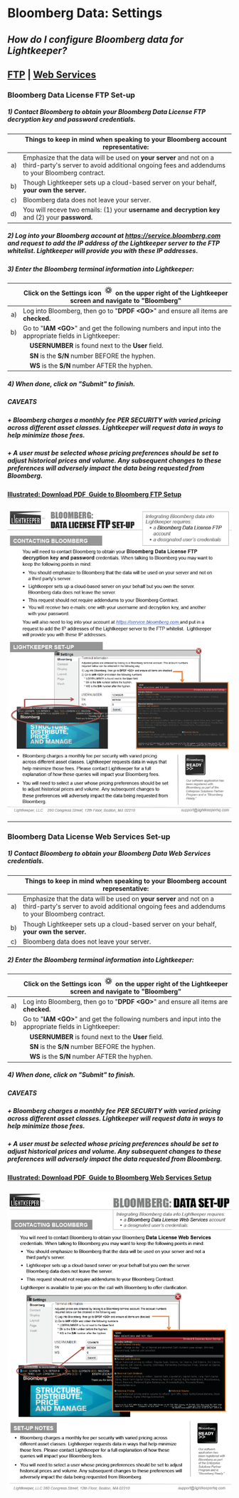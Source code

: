 # Bloomberg Data: Settings

## _How do I configure Bloomberg data for Lightkeeper?_
## [FTP](#ftp) | [Web Services](#websvs)

<a id="ftp"></a>
### Bloomberg Data License **FTP** Set-up 

##### 1) Contact Bloomberg to obtain your **Bloomberg Data License FTP decryption key and password** credentials.

| |Things to keep in mind when speaking to your Bloomberg account representative: |
|----:|----|
|a) |Emphasize that the data will be used on **your server** and not on a third-party's server to avoid additional ongoing fees and addendums to your Bloomberg contract.|
|b) |Though Lightkeeper sets up a cloud-based server on your behalf, **your own the server.**|
|c) |Bloomberg data does not leave your server.|
|d) |You will receve two emails: (1) your **username and decryption key** and (2) your **password.**|

##### 2) Log into your Bloomberg account at https://service.bloomberg.com and request to **add the IP address of the Lightkeeper server to the FTP whitelist.**  Lightkeeper will provide you with these IP addresses.

##### 3) Enter the **Bloomberg terminal information** into Lightkeeper:
| |Click on the **Settings** icon ![](icon_settings.png) on the upper right of the Lightkeeper screen and navigate to "Bloomberg"  |
|----:|----|
|a) |Log into Bloomberg, then go to "**DPDF &lt;GO&gt;**" and ensure all items are **checked.**|
|b) |Go to "**IAM &lt;GO&gt;**" and get the following numbers and input into the appropriate fields in Lightkeeper:|
| | &nbsp; &nbsp;  **USERNUMBER** is found next to the **User** field.|
| | &nbsp; &nbsp;  **SN** is the **S/N** number BEFORE the hyphen.|
| | &nbsp; &nbsp;  **WS** is the **S/N** number AFTER the hyphen.|

##### 4) When done, click on "Submit" to finish.

##### **CAVEATS**
##### _+ Bloomberg charges a monthly fee PER SECURITY with varied pricing across different asset classes.  Lightkeeper will request data in ways to help minimize those fees._
##### _+ A user must be selected whose pricing preferences should be set to adjust historical prices and volume.  Any subsequent changes to these preferences will adversely impact the data being requested from Bloomberg._

#### [Illustrated: Download PDF &#151; Guide to Bloomberg FTP Setup](www.lightkeeper.com/gitbook/Lightkeeper_BloombergFTPsetup.pdf)
![](bloomberg_ftpsetup.png)

***

<a id="websvs"></a>
### Bloomberg Data License **Web Services** Set-up 

##### 1) Contact Bloomberg to obtain your **Bloomberg Data Web Services** credentials.

| |Things to keep in mind when speaking to your Bloomberg account representative: |
|----:|----|
|a) |Emphasize that the data will be used on **your server** and not on a third-party's server to avoid additional ongoing fees and addendums to your Bloomberg contract.|
|b) |Though Lightkeeper sets up a cloud-based server on your behalf, **your own the server.**|
|c) |Bloomberg data does not leave your server.|

##### 2) Enter the **Bloomberg terminal information** into Lightkeeper:
| |Click on the **Settings** icon ![](icon_settings.png) on the upper right of the Lightkeeper screen and navigate to "Bloomberg"  |
|----:|----|
|a) |Log into Bloomberg, then go to "**DPDF &lt;GO&gt;**" and ensure all items are **checked.**|
|b) |Go to "**IAM &lt;GO&gt;**" and get the following numbers and input into the appropriate fields in Lightkeeper:|
| | &nbsp; &nbsp;  **USERNUMBER** is found next to the **User** field.|
| | &nbsp; &nbsp;  **SN** is the **S/N** number BEFORE the hyphen.|
| | &nbsp; &nbsp;  **WS** is the **S/N** number AFTER the hyphen.|

##### 4) When done, click on "Submit" to finish.

##### **CAVEATS**
##### _+ Bloomberg charges a monthly fee PER SECURITY with varied pricing across different asset classes.  Lightkeeper will request data in ways to help minimize those fees._
##### _+ A user must be selected whose pricing preferences should be set to adjust historical prices and volume.  Any subsequent changes to these preferences will adversely impact the data requested from Bloomberg._

#### [Illustrated: Download PDF &#151; Guide to Bloomberg Web Services Setup](www.lightkeeper.com/gitbook/Lightkeeper_Bloomberg_WebSvs.pdf)
![](bloomberg_websvs.png)